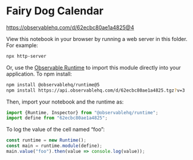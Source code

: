 # Fairy Dog Calendar

https://observablehq.com/d/62ecbc80ae1a4825@4

View this notebook in your browser by running a web server in this folder. For
example:

~~~sh
npx http-server
~~~

Or, use the [Observable Runtime](https://github.com/observablehq/runtime) to
import this module directly into your application. To npm install:

~~~sh
npm install @observablehq/runtime@5
npm install https://api.observablehq.com/d/62ecbc80ae1a4825.tgz?v=3
~~~

Then, import your notebook and the runtime as:

~~~js
import {Runtime, Inspector} from "@observablehq/runtime";
import define from "62ecbc80ae1a4825";
~~~

To log the value of the cell named “foo”:

~~~js
const runtime = new Runtime();
const main = runtime.module(define);
main.value("foo").then(value => console.log(value));
~~~
